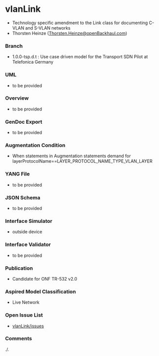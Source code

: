 # vlanLink
- Technology specific amendment to the Link class for documenting C-VLAN and S-VLAN networks
- Thorsten Heinze (Thorsten.Heinze@openBackhaul.com)

### Branch
- 1.0.0-tsp.d.t : Use case driven model for the Transport SDN Pilot at Telefonica Germany

### UML
- to be provided

### Overview 
- to be provided

### GenDoc Export
- to be provided

### Augmentation Condition
- When statements in Augmentation statements demand for layerProtocolName==LAYER_PROTOCOL_NAME_TYPE_VLAN_LAYER

### YANG File
- to be provided

### JSON Schema
- to be provided

### Interface Simulator
- outside device

### Interface Validator
- to be provided

### Publication
- Candidate for ONF TR-532 v2.0

### Aspired Model Classification
- Live Network

### Open Issue List
- [vlanLink/issues](../../issues)

### Comments
./.

